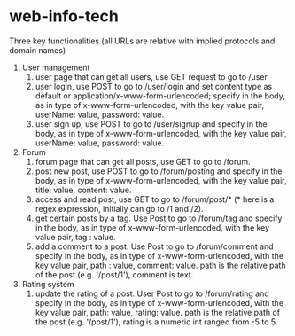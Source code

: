 # web-info-tech
Three key functionalities (all URLs are relative with implied protocols and domain names)
1. User management
    1. user page that can get all users, use GET request to go to /user
    2. user login, use POST to go to /user/login and set content type as default or application/x-www-form-urlencoded; specify in the body, as in type of x-www-form-urlencoded,
    with the key value pair, userName: value, password: value.
    3. user sign up, use POST to go to /user/signup and specify in the body, as in type of x-www-form-urlencoded, with the key value pair, userName: value, password: value.
2. Forum
    1. forum page that can get all posts, use GET to go to /forum.
    2. post new post, use POST to go to /forum/posting and specify in the body, as in type of x-www-form-urlencoded, with the key value pair, title: value, content: value.
    3. access and read post, use GET to go to /forum/post/* (* here is a regex expression, initially can go to /1 and /2).
    4. get certain posts by a tag. Use Post to go to /forum/tag and specify in the body, as in type of x-www-form-urlencoded, with the key value pair, tag : value.
    5. add a comment to a post. Use Post to go to /forum/comment and specify in the body, as in type of x-www-form-urlencoded, with the key value pair, path : value, comment: value.
    path is the relative path of the post (e.g. '/post/1'), comment is text. 
3. Rating system
    1. update the rating of a post. User Post to go to /forum/rating and specify in the body, as in type of x-www-form-urlencoded, with the key value pair, path: value, rating: value.
    path is the relative path of the post (e.g. '/post/1'), rating is a numeric int ranged from -5 to 5.